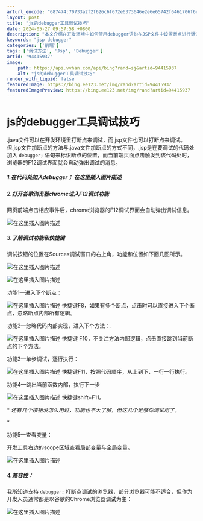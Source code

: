 ```yaml
---
arturl_encode: "687474:70733a2f2f626c6f672e6373646e2e6e65742f6461706f6e69:2f61727469636c652f64657461696c732f3934343135393337"
layout: post
title: "js的debugger工具调试技巧"
date: 2024-05-27 09:57:58 +0800
description: "本文介绍在开发环境中如何使用debugger语句在JSP文件中设置断点进行调试，以及在Chrome浏"
keywords: "jsp debugger"
categories: ['前端']
tags: ['调试方法', 'Jsp', 'Debugger']
artid: "94415937"
image:
    path: https://api.vvhan.com/api/bing?rand=sj&artid=94415937
    alt: "js的debugger工具调试技巧"
render_with_liquid: false
featuredImage: https://bing.ee123.net/img/rand?artid=94415937
featuredImagePreview: https://bing.ee123.net/img/rand?artid=94415937
---
```


# js的debugger工具调试技巧

.java文件可以在开发环境里打断点来调试，而.jsp文件也可以打断点来调试。但.jsp文件加断点的方法与.java文件加断点的方式不同，.jsp是在要调试的代码处加入
`debugger;`
语句来标识断点的位置，而当前端页面点击触发到该代码处时，浏览器的F12调试界面就会自动弹出调试的消息。

##### 1.在代码处加入debugger； 在这里插入图片描述

##### 2.打开谷歌浏览器chrome进入F12调试功能

网页前端点击相应事件后，chrome浏览器的F12调试界面会自动弹出调试信息。
  
![在这里插入图片描述](https://i-blog.csdnimg.cn/blog_migrate/955ec23325558f965e19ee363d990575.png)

##### 3.了解调试功能和快捷键

调试按钮的位置在Sources调试窗口的右上角，功能和位置如下面几图所示。
  
![在这里插入图片描述](https://i-blog.csdnimg.cn/blog_migrate/c5c0224068a2507d94e68b0d62ecbf06.png)
  
![在这里插入图片描述](https://i-blog.csdnimg.cn/blog_migrate/1fa3f4fd42cb0e6408769665a934c7b0.png)
  
功能1—进入下个断点：
  
![在这里插入图片描述](https://i-blog.csdnimg.cn/blog_migrate/3f1448564170862c44af8bd6e14955fe.png)
快捷键F8，如果有多个断点，点击时可以直接进入下个断点，忽略断点内部所有逻辑。

功能2—忽略代码内部实现，进入下个方法：.
  
![在这里插入图片描述](https://i-blog.csdnimg.cn/blog_migrate/9420dca5e80ed8fa50a834f3705f6ac1.png)
快捷键 F10，不关注方法内部逻辑，点击直接跳到当前断点的下个方法。

功能3—单步调试，逐行执行：
  
![在这里插入图片描述](https://i-blog.csdnimg.cn/blog_migrate/71c5830561df160d437045f7966eb401.png)
快捷键F11，按照代码顺序，从上到下，一行一行执行。

功能4—跳出当前函数内部，执行下一步
  
![在这里插入图片描述](https://i-blog.csdnimg.cn/blog_migrate/760680131573bc45b7f9d10528c4131d.png)
快捷键shift+F11。

\*
*还有几个按钮没怎么用过，功能也不大了解，但这几个足够你调试用了。*
  
\*
  
功能5—查看变量：
  
开发工具右边的scope区域查看局部变量与全局变量。
  
![在这里插入图片描述](https://i-blog.csdnimg.cn/blog_migrate/c42175fd18794b546bd5d2c69e44d193.png)

##### 4.兼容性：

我所知道支持
`debugger;`
打断点调试的浏览器，部分浏览器可能不适合，但作为开发人员通常都是以谷歌的Chrome浏览器调试为主：
  
![在这里插入图片描述](https://i-blog.csdnimg.cn/blog_migrate/f35b7497f56856ab02c34b0124305224.png)